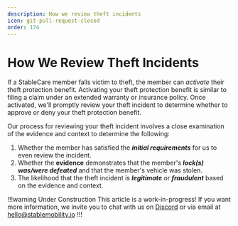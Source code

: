 ```yaml
---
description: How we review theft incidents
icon: git-pull-request-closed
order: 174
---
```


# How We Review Theft Incidents

If a StableCare member falls victim to theft, the member can _activate_ their theft protection benefit. Activating your theft protection benefit is similar to filing a claim under an extended warranty or insurance policy. Once activated, we'll promptly review your theft incident to determine whether to approve or deny your theft protection benefit.

Our process for reviewing your theft incident involves a close examination of the evidence and context to determine the following:

1. Whether the member has satisfied the ***initial requirements*** for us to even review the incident.
2. Whether the **evidence** demonstrates that the member's ***lock(s) was/were defeated*** and that the member's vehicle was stolen.
3. The likelihood that the theft incident is ***legitimate*** or ***fraudulent*** based on the evidence and context.

!!!warning Under Construction
This article is a work-in-progress! If you want more information, we invite you to chat with us on [Discord](https://discord.gg/sVQ8yfA8yB) or via email at hello@stablemobility.io
!!!
